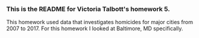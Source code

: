 ### This is the README for Victoria Talbott's homework 5. 

This homework used data that investigates homicides for major cities from 2007 to 2017. For this homework I looked at Baltimore, MD specifically.  